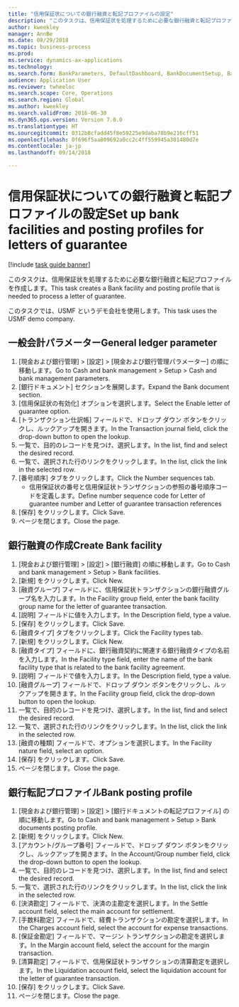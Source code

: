 ```yaml
--- 
title: "信用保証状についての銀行融資と転記プロファイルの設定"
description: "このタスクは、信用保証状を処理するために必要な銀行融資と転記プロファイルを作成します。"
author: kweekley
manager: AnnBe
ms.date: 08/29/2018
ms.topic: business-process
ms.prod: 
ms.service: dynamics-ax-applications
ms.technology: 
ms.search.form: BankParameters, DefaultDashboard, BankDocumentSetup, BankDocumentPosting
audience: Application User
ms.reviewer: twheeloc
ms.search.scope: Core, Operations
ms.search.region: Global
ms.author: kweekley
ms.search.validFrom: 2016-06-30
ms.dyn365.ops.version: Version 7.0.0
ms.translationtype: HT
ms.sourcegitcommit: 0312b8cfadd45f8e59225e9daba78b9e216cff51
ms.openlocfilehash: 0f696f5aa809692a0cc2c4ff559945a301480d7e
ms.contentlocale: ja-jp
ms.lasthandoff: 09/14/2018

---
```

# <a name="set-up-bank-facilities-and-posting-profiles-for-letters-of-guarantee"></a><span data-ttu-id="d1f61-103">信用保証状についての銀行融資と転記プロファイルの設定</span><span class="sxs-lookup"><span data-stu-id="d1f61-103">Set up bank facilities and posting profiles for letters of guarantee</span></span>

[!include [task guide banner](../../includes/task-guide-banner.md)]

<span data-ttu-id="d1f61-104">このタスクは、信用保証状を処理するために必要な銀行融資と転記プロファイルを作成します。</span><span class="sxs-lookup"><span data-stu-id="d1f61-104">This task creates a Bank facility and posting profile that is needed to process a letter of guarantee.</span></span>



<span data-ttu-id="d1f61-105">このタスクでは、USMF というデモ会社を使用します。</span><span class="sxs-lookup"><span data-stu-id="d1f61-105">This task uses the USMF demo company.</span></span> 




## <a name="general-ledger-parameter"></a><span data-ttu-id="d1f61-106">一般会計パラメーター</span><span class="sxs-lookup"><span data-stu-id="d1f61-106">General ledger parameter</span></span>
1. <span data-ttu-id="d1f61-107">[現金および銀行管理] > [設定] > [現金および銀行管理パラメーター] の順に移動します。</span><span class="sxs-lookup"><span data-stu-id="d1f61-107">Go to Cash and bank management > Setup > Cash and bank management parameters.</span></span>
2. <span data-ttu-id="d1f61-108">[銀行ドキュメント] セクションを展開します。</span><span class="sxs-lookup"><span data-stu-id="d1f61-108">Expand the Bank document section.</span></span>
3. <span data-ttu-id="d1f61-109">[信用保証状の有効化] オプションを選択します。</span><span class="sxs-lookup"><span data-stu-id="d1f61-109">Select the Enable letter of guarantee option.</span></span>
4. <span data-ttu-id="d1f61-110">[トランザクション仕訳帳] フィールドで、ドロップ ダウン ボタンをクリックし、ルックアップを開きます。</span><span class="sxs-lookup"><span data-stu-id="d1f61-110">In the Transaction journal field, click the drop-down button to open the lookup.</span></span>
5. <span data-ttu-id="d1f61-111">一覧で、目的のレコードを見つけ、選択します。</span><span class="sxs-lookup"><span data-stu-id="d1f61-111">In the list, find and select the desired record.</span></span>
6. <span data-ttu-id="d1f61-112">一覧で、選択された行のリンクをクリックします。</span><span class="sxs-lookup"><span data-stu-id="d1f61-112">In the list, click the link in the selected row.</span></span>
7. <span data-ttu-id="d1f61-113">[番号順序] タブをクリックします。</span><span class="sxs-lookup"><span data-stu-id="d1f61-113">Click the Number sequences tab.</span></span>
    * <span data-ttu-id="d1f61-114">信用保証状の番号と信用保証状トランザクションの参照の番号順序コードを定義します。</span><span class="sxs-lookup"><span data-stu-id="d1f61-114">Define number sequence code for Letter of guarantee number and Letter of guarantee transaction references</span></span>  
8. <span data-ttu-id="d1f61-115">[保存] をクリックします。</span><span class="sxs-lookup"><span data-stu-id="d1f61-115">Click Save.</span></span>
9. <span data-ttu-id="d1f61-116">ページを閉じます。</span><span class="sxs-lookup"><span data-stu-id="d1f61-116">Close the page.</span></span>

## <a name="create-bank-facility"></a><span data-ttu-id="d1f61-117">銀行融資の作成</span><span class="sxs-lookup"><span data-stu-id="d1f61-117">Create Bank facility</span></span>
1. <span data-ttu-id="d1f61-118">[現金および銀行管理] > [設定] > [銀行融資] の順に移動します。</span><span class="sxs-lookup"><span data-stu-id="d1f61-118">Go to Cash and bank management > Setup > Bank facilities.</span></span>
2. <span data-ttu-id="d1f61-119">[新規] をクリックします。</span><span class="sxs-lookup"><span data-stu-id="d1f61-119">Click New.</span></span>
3. <span data-ttu-id="d1f61-120">[融資グループ] フィールドに、信用保証状トランザクションの銀行融資グループ名を入力します。</span><span class="sxs-lookup"><span data-stu-id="d1f61-120">In the Facility group field, enter the bank facility group name for the letter of guarantee transaction.</span></span>
4. <span data-ttu-id="d1f61-121">[説明] フィールドに値を入力します。</span><span class="sxs-lookup"><span data-stu-id="d1f61-121">In the Description field, type a value.</span></span>
5. <span data-ttu-id="d1f61-122">[保存] をクリックします。</span><span class="sxs-lookup"><span data-stu-id="d1f61-122">Click Save.</span></span>
6. <span data-ttu-id="d1f61-123">[融資タイプ] タブをクリックします。</span><span class="sxs-lookup"><span data-stu-id="d1f61-123">Click the Facility types tab.</span></span>
7. <span data-ttu-id="d1f61-124">[新規] をクリックします。</span><span class="sxs-lookup"><span data-stu-id="d1f61-124">Click New.</span></span>
8. <span data-ttu-id="d1f61-125">[融資タイプ] フィールドに、銀行融資契約に関連する銀行融資タイプの名前を入力します。</span><span class="sxs-lookup"><span data-stu-id="d1f61-125">In the Facility type field, enter the name of the bank facility type that is related to the bank facility agreement.</span></span>
9. <span data-ttu-id="d1f61-126">[説明] フィールドで値を入力します。</span><span class="sxs-lookup"><span data-stu-id="d1f61-126">In the Description field, type a value.</span></span>
10. <span data-ttu-id="d1f61-127">[融資グループ] フィールドで、ドロップ ダウン ボタンをクリックし、ルックアップを開きます。</span><span class="sxs-lookup"><span data-stu-id="d1f61-127">In the Facility group field, click the drop-down button to open the lookup.</span></span>
11. <span data-ttu-id="d1f61-128">一覧で、目的のレコードを見つけ、選択します。</span><span class="sxs-lookup"><span data-stu-id="d1f61-128">In the list, find and select the desired record.</span></span>
12. <span data-ttu-id="d1f61-129">一覧で、選択された行のリンクをクリックします。</span><span class="sxs-lookup"><span data-stu-id="d1f61-129">In the list, click the link in the selected row.</span></span>
13. <span data-ttu-id="d1f61-130">[融資の種類] フィールドで、オプションを選択します。</span><span class="sxs-lookup"><span data-stu-id="d1f61-130">In the Facility nature field, select an option.</span></span>
14. <span data-ttu-id="d1f61-131">[保存] をクリックします。</span><span class="sxs-lookup"><span data-stu-id="d1f61-131">Click Save.</span></span>
15. <span data-ttu-id="d1f61-132">ページを閉じます。</span><span class="sxs-lookup"><span data-stu-id="d1f61-132">Close the page.</span></span>

## <a name="bank-posting-profile"></a><span data-ttu-id="d1f61-133">銀行転記プロファイル</span><span class="sxs-lookup"><span data-stu-id="d1f61-133">Bank posting profile</span></span>
1. <span data-ttu-id="d1f61-134">[現金および銀行管理] > [設定] > [銀行ドキュメントの転記プロファイル] の順に移動します。</span><span class="sxs-lookup"><span data-stu-id="d1f61-134">Go to Cash and bank management > Setup > Bank documents posting profile.</span></span>
2. <span data-ttu-id="d1f61-135">[新規] をクリックします。</span><span class="sxs-lookup"><span data-stu-id="d1f61-135">Click New.</span></span>
3. <span data-ttu-id="d1f61-136">[アカウント/グループ番号] フィールドで、ドロップ ダウン ボタンをクリックし、ルックアップを開きます。</span><span class="sxs-lookup"><span data-stu-id="d1f61-136">In the Account/Group number field, click the drop-down button to open the lookup.</span></span>
4. <span data-ttu-id="d1f61-137">一覧で、目的のレコードを見つけ、選択します。</span><span class="sxs-lookup"><span data-stu-id="d1f61-137">In the list, find and select the desired record.</span></span>
5. <span data-ttu-id="d1f61-138">一覧で、選択された行のリンクをクリックします。</span><span class="sxs-lookup"><span data-stu-id="d1f61-138">In the list, click the link in the selected row.</span></span>
6. <span data-ttu-id="d1f61-139">[決済勘定] フィールドで、決済の主勘定を選択します。</span><span class="sxs-lookup"><span data-stu-id="d1f61-139">In the Settle account field, select the main account for settlement.</span></span>
7. <span data-ttu-id="d1f61-140">[手数料勘定] フィールドで、経費トランザクションの勘定を選択します。</span><span class="sxs-lookup"><span data-stu-id="d1f61-140">In the Charges account field, select the account for expense transactions.</span></span>
8. <span data-ttu-id="d1f61-141">[保証金勘定] フィールドで、マージン トランザクションの勘定を選択します。</span><span class="sxs-lookup"><span data-stu-id="d1f61-141">In the Margin account field, select the account for the margin transaction.</span></span>
9. <span data-ttu-id="d1f61-142">[清算勘定] フィールドで、信用保証状トランザクションの清算勘定を選択します。</span><span class="sxs-lookup"><span data-stu-id="d1f61-142">In the Liquidation account field, select the liquidation account for the letter of guarantee transaction.</span></span> 
10. <span data-ttu-id="d1f61-143">[保存] をクリックします。</span><span class="sxs-lookup"><span data-stu-id="d1f61-143">Click Save.</span></span>
11. <span data-ttu-id="d1f61-144">ページを閉じます。</span><span class="sxs-lookup"><span data-stu-id="d1f61-144">Close the page.</span></span>



